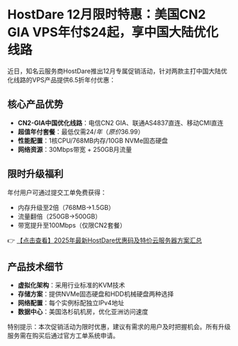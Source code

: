 # HostDare 12月限时特惠：美国CN2 GIA VPS年付$24起，享中国大陆优化线路

近日，知名云服务商HostDare推出12月专属促销活动，针对两款主打中国大陆优化线路的VPS产品提供6.5折年付优惠：

## 核心产品优势
- **CN2-GIA中国优化线路**：电信CN2 GIA、联通AS4837直连、移动CMI直连
- **超值年付套餐**：最低仅需$24/年（原价$36.99）
- **性能配置**：1核CPU/768MB内存/10GB NVMe固态硬盘
- **网络资源**：30Mbps带宽 + 250GB月流量

## 限时升级福利
年付用户可通过提交工单免费获得：
- 内存升级至2倍（768MB→1.5GB）
- 流量翻倍（250GB→500GB）
- 带宽提升至100Mbps（仅限CN2套餐）

👉 [【点击查看】2025年最新HostDare优惠码及特价云服务器方案汇总](https://bit.ly/hostdare)

## 产品技术细节
- **虚拟化架构**：采用行业标准的KVM技术
- **存储方案**：提供NVMe固态硬盘和HDD机械硬盘两种选择
- **网络配置**：每个实例标配独立IPv4地址
- **数据中心**：美国洛杉矶机房，优化亚洲访问速度

特别提示：本次促销活动为限时优惠，建议有需求的用户及时把握机会。所有升级服务需在购买后通过官方工单系统申请。